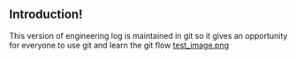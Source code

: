 ## Introduction!

This version of engineering log is maintained in git so it gives an opportunity for everyone to use git and learn the git flow
[test_image.png](test_image.png)